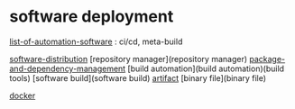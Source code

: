 # software deployment
[list-of-automation-software](https://en.wikipedia.org/wiki/List_of_build_automation_software) : ci/cd, meta-build

[software-distribution](software-distribution)
[repository manager](repository manager)
[package-and-dependency-management](package-and-dependency-management)
[build automation](build automation)(build tools)
[software build](software build)
[artifact](artifact)
[binary file](binary file)

[docker](docker)
